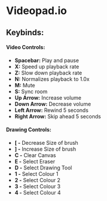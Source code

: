 # Videopad.io

## Keybinds: 

#### Video Controls:
  - **Spacebar:** Play and pause
  - **X:** Speed up playback rate
  - **Z:** Slow down playback rate
  - **N:** Normalizes playback to 1.0x
  - **M:** Mute
  - **S:** Sync room
  - **Up Arrow:** Increase volume
  - **Down Arrow:** Decrease volume
  - **Left Arrow:** Rewind 5 seconds
  - **Right Arrow:** Skip ahead 5 seconds
  
#### Drawing Controls:
  - **[ -** Decrease Size of brush
  - **] -** Increase Size of brush
  - **C -** Clear Canvas
  - **E -** Select Eraser
  - **D -** Select Drawing Tool
  - **1 -** Select Colour 1
  - **2 -** Select Colour 2
  - **3 -** Select Colour 3
  - **4 -** Select Colour 4

